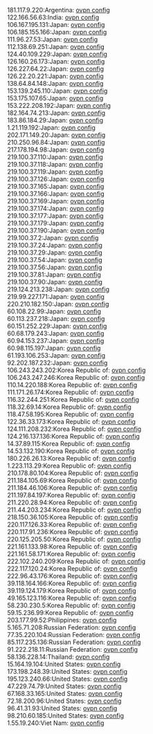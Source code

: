 181.117.9.220:Argentina: [ovpn config](vpn/181_117_9_220.ovpn)  
122.166.56.63:India: [ovpn config](vpn/122_166_56_63.ovpn)  
106.167.195.131:Japan: [ovpn config](vpn/106_167_195_131.ovpn)  
106.185.155.166:Japan: [ovpn config](vpn/106_185_155_166.ovpn)  
111.96.27.53:Japan: [ovpn config](vpn/111_96_27_53.ovpn)  
112.138.69.251:Japan: [ovpn config](vpn/112_138_69_251.ovpn)  
124.40.109.229:Japan: [ovpn config](vpn/124_40_109_229.ovpn)  
126.160.26.173:Japan: [ovpn config](vpn/126_160_26_173.ovpn)  
126.227.64.22:Japan: [ovpn config](vpn/126_227_64_22.ovpn)  
126.22.20.221:Japan: [ovpn config](vpn/126_22_20_221.ovpn)  
138.64.84.148:Japan: [ovpn config](vpn/138_64_84_148.ovpn)  
153.139.245.110:Japan: [ovpn config](vpn/153_139_245_110.ovpn)  
153.175.107.65:Japan: [ovpn config](vpn/153_175_107_65.ovpn)  
153.222.208.192:Japan: [ovpn config](vpn/153_222_208_192.ovpn)  
182.164.74.213:Japan: [ovpn config](vpn/182_164_74_213.ovpn)  
183.86.184.29:Japan: [ovpn config](vpn/183_86_184_29.ovpn)  
1.21.119.192:Japan: [ovpn config](vpn/1_21_119_192.ovpn)  
202.171.149.20:Japan: [ovpn config](vpn/202_171_149_20.ovpn)  
210.250.96.84:Japan: [ovpn config](vpn/210_250_96_84.ovpn)  
217.178.194.98:Japan: [ovpn config](vpn/217_178_194_98.ovpn)  
219.100.37.110:Japan: [ovpn config](vpn/219_100_37_110.ovpn)  
219.100.37.118:Japan: [ovpn config](vpn/219_100_37_118.ovpn)  
219.100.37.119:Japan: [ovpn config](vpn/219_100_37_119.ovpn)  
219.100.37.126:Japan: [ovpn config](vpn/219_100_37_126.ovpn)  
219.100.37.165:Japan: [ovpn config](vpn/219_100_37_165.ovpn)  
219.100.37.166:Japan: [ovpn config](vpn/219_100_37_166.ovpn)  
219.100.37.169:Japan: [ovpn config](vpn/219_100_37_169.ovpn)  
219.100.37.174:Japan: [ovpn config](vpn/219_100_37_174.ovpn)  
219.100.37.177:Japan: [ovpn config](vpn/219_100_37_177.ovpn)  
219.100.37.179:Japan: [ovpn config](vpn/219_100_37_179.ovpn)  
219.100.37.190:Japan: [ovpn config](vpn/219_100_37_190.ovpn)  
219.100.37.2:Japan: [ovpn config](vpn/219_100_37_2.ovpn)  
219.100.37.24:Japan: [ovpn config](vpn/219_100_37_24.ovpn)  
219.100.37.29:Japan: [ovpn config](vpn/219_100_37_29.ovpn)  
219.100.37.54:Japan: [ovpn config](vpn/219_100_37_54.ovpn)  
219.100.37.56:Japan: [ovpn config](vpn/219_100_37_56.ovpn)  
219.100.37.81:Japan: [ovpn config](vpn/219_100_37_81.ovpn)  
219.100.37.90:Japan: [ovpn config](vpn/219_100_37_90.ovpn)  
219.124.213.238:Japan: [ovpn config](vpn/219_124_213_238.ovpn)  
219.99.227.171:Japan: [ovpn config](vpn/219_99_227_171.ovpn)  
220.210.182.150:Japan: [ovpn config](vpn/220_210_182_150.ovpn)  
60.108.22.99:Japan: [ovpn config](vpn/60_108_22_99.ovpn)  
60.113.237.218:Japan: [ovpn config](vpn/60_113_237_218.ovpn)  
60.151.252.229:Japan: [ovpn config](vpn/60_151_252_229.ovpn)  
60.68.179.243:Japan: [ovpn config](vpn/60_68_179_243.ovpn)  
60.94.153.237:Japan: [ovpn config](vpn/60_94_153_237.ovpn)  
60.98.115.197:Japan: [ovpn config](vpn/60_98_115_197.ovpn)  
61.193.106.253:Japan: [ovpn config](vpn/61_193_106_253.ovpn)  
92.202.187.232:Japan: [ovpn config](vpn/92_202_187_232.ovpn)  
106.243.243.202:Korea Republic of: [ovpn config](vpn/106_243_243_202.ovpn)  
106.243.247.246:Korea Republic of: [ovpn config](vpn/106_243_247_246.ovpn)  
110.14.220.188:Korea Republic of: [ovpn config](vpn/110_14_220_188.ovpn)  
111.171.26.174:Korea Republic of: [ovpn config](vpn/111_171_26_174.ovpn)  
116.32.244.251:Korea Republic of: [ovpn config](vpn/116_32_244_251.ovpn)  
118.32.69.14:Korea Republic of: [ovpn config](vpn/118_32_69_14.ovpn)  
118.47.58.195:Korea Republic of: [ovpn config](vpn/118_47_58_195.ovpn)  
122.36.33.173:Korea Republic of: [ovpn config](vpn/122_36_33_173.ovpn)  
124.111.208.232:Korea Republic of: [ovpn config](vpn/124_111_208_232.ovpn)  
124.216.137.136:Korea Republic of: [ovpn config](vpn/124_216_137_136.ovpn)  
14.37.89.115:Korea Republic of: [ovpn config](vpn/14_37_89_115.ovpn)  
14.53.132.190:Korea Republic of: [ovpn config](vpn/14_53_132_190.ovpn)  
180.226.26.13:Korea Republic of: [ovpn config](vpn/180_226_26_13.ovpn)  
1.223.113.29:Korea Republic of: [ovpn config](vpn/1_223_113_29.ovpn)  
210.178.80.104:Korea Republic of: [ovpn config](vpn/210_178_80_104.ovpn)  
211.184.105.69:Korea Republic of: [ovpn config](vpn/211_184_105_69.ovpn)  
211.184.46.106:Korea Republic of: [ovpn config](vpn/211_184_46_106.ovpn)  
211.197.84.197:Korea Republic of: [ovpn config](vpn/211_197_84_197.ovpn)  
211.220.28.94:Korea Republic of: [ovpn config](vpn/211_220_28_94.ovpn)  
211.44.203.234:Korea Republic of: [ovpn config](vpn/211_44_203_234.ovpn)  
218.150.36.105:Korea Republic of: [ovpn config](vpn/218_150_36_105.ovpn)  
220.117.126.33:Korea Republic of: [ovpn config](vpn/220_117_126_33.ovpn)  
220.117.91.236:Korea Republic of: [ovpn config](vpn/220_117_91_236.ovpn)  
220.125.205.50:Korea Republic of: [ovpn config](vpn/220_125_205_50.ovpn)  
221.161.133.98:Korea Republic of: [ovpn config](vpn/221_161_133_98.ovpn)  
221.161.58.171:Korea Republic of: [ovpn config](vpn/221_161_58_171.ovpn)  
222.102.240.209:Korea Republic of: [ovpn config](vpn/222_102_240_209.ovpn)  
222.117.120.24:Korea Republic of: [ovpn config](vpn/222_117_120_24.ovpn)  
222.96.43.176:Korea Republic of: [ovpn config](vpn/222_96_43_176.ovpn)  
39.118.164.166:Korea Republic of: [ovpn config](vpn/39_118_164_166.ovpn)  
39.119.124.179:Korea Republic of: [ovpn config](vpn/39_119_124_179.ovpn)  
49.165.123.116:Korea Republic of: [ovpn config](vpn/49_165_123_116.ovpn)  
58.230.230.5:Korea Republic of: [ovpn config](vpn/58_230_230_5.ovpn)  
59.15.236.99:Korea Republic of: [ovpn config](vpn/59_15_236_99.ovpn)  
203.177.99.52:Philippines: [ovpn config](vpn/203_177_99_52.ovpn)  
5.165.71.208:Russian Federation: [ovpn config](vpn/5_165_71_208.ovpn)  
77.35.220.104:Russian Federation: [ovpn config](vpn/77_35_220_104.ovpn)  
85.117.235.136:Russian Federation: [ovpn config](vpn/85_117_235_136.ovpn)  
91.222.218.11:Russian Federation: [ovpn config](vpn/91_222_218_11.ovpn)  
58.136.228.14:Thailand: [ovpn config](vpn/58_136_228_14.ovpn)  
15.164.19.104:United States: [ovpn config](vpn/15_164_19_104.ovpn)  
173.198.248.39:United States: [ovpn config](vpn/173_198_248_39.ovpn)  
195.123.240.66:United States: [ovpn config](vpn/195_123_240_66.ovpn)  
47.229.74.79:United States: [ovpn config](vpn/47_229_74_79.ovpn)  
67.168.33.165:United States: [ovpn config](vpn/67_168_33_165.ovpn)  
72.18.200.96:United States: [ovpn config](vpn/72_18_200_96.ovpn)  
96.41.31.93:United States: [ovpn config](vpn/96_41_31_93.ovpn)  
98.210.60.185:United States: [ovpn config](vpn/98_210_60_185.ovpn)  
1.55.19.240:Viet Nam: [ovpn config](vpn/1_55_19_240.ovpn)  
